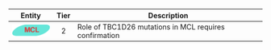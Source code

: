 |Entity|Tier|Description              |
|:----:|:----:|------------------------------|
|![MCL](images/icons/MCL_tier2.png) | 2 | Role of TBC1D26 mutations in MCL requires confirmation|
